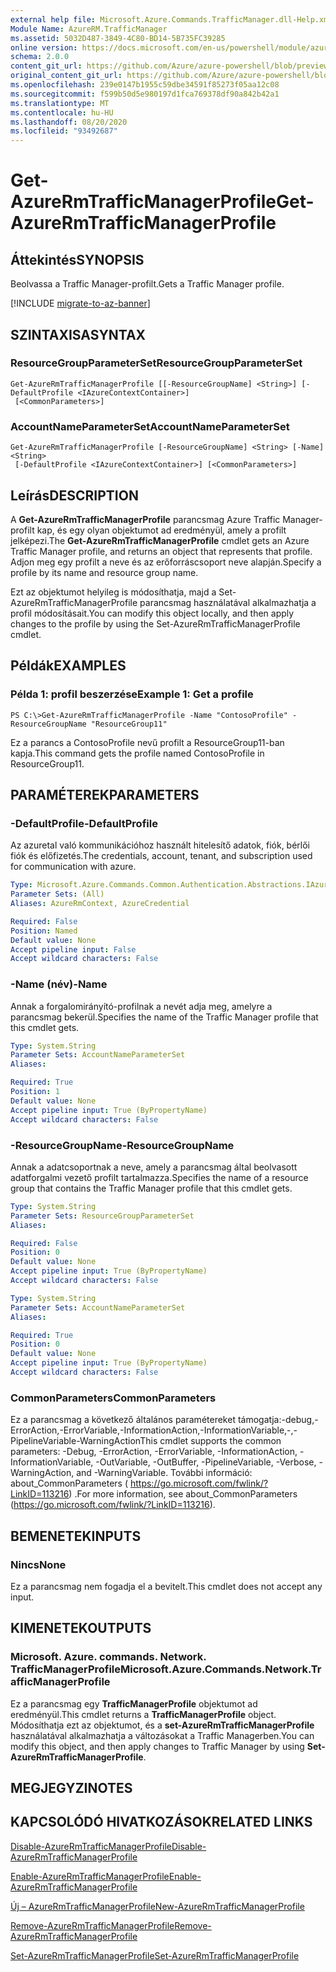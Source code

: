 ```yaml
---
external help file: Microsoft.Azure.Commands.TrafficManager.dll-Help.xml
Module Name: AzureRM.TrafficManager
ms.assetid: 5032D487-3849-4C80-BD14-5B735FC39285
online version: https://docs.microsoft.com/en-us/powershell/module/azurerm.trafficmanager/get-azurermtrafficmanagerprofile
schema: 2.0.0
content_git_url: https://github.com/Azure/azure-powershell/blob/preview/src/ResourceManager/TrafficManager/Commands.TrafficManager2/help/Get-AzureRmTrafficManagerProfile.md
original_content_git_url: https://github.com/Azure/azure-powershell/blob/preview/src/ResourceManager/TrafficManager/Commands.TrafficManager2/help/Get-AzureRmTrafficManagerProfile.md
ms.openlocfilehash: 239e0147b1955c59dbe34591f85273f05aa12c08
ms.sourcegitcommit: f599b50d5e980197d1fca769378df90a842b42a1
ms.translationtype: MT
ms.contentlocale: hu-HU
ms.lasthandoff: 08/20/2020
ms.locfileid: "93492687"
---
```

# <span data-ttu-id="37740-101">Get-AzureRmTrafficManagerProfile</span><span class="sxs-lookup"><span data-stu-id="37740-101">Get-AzureRmTrafficManagerProfile</span></span>

## <span data-ttu-id="37740-102">Áttekintés</span><span class="sxs-lookup"><span data-stu-id="37740-102">SYNOPSIS</span></span>
<span data-ttu-id="37740-103">Beolvassa a Traffic Manager-profilt.</span><span class="sxs-lookup"><span data-stu-id="37740-103">Gets a Traffic Manager profile.</span></span>

[!INCLUDE [migrate-to-az-banner](../../includes/migrate-to-az-banner.md)]

## <span data-ttu-id="37740-104">SZINTAXISA</span><span class="sxs-lookup"><span data-stu-id="37740-104">SYNTAX</span></span>

### <span data-ttu-id="37740-105">ResourceGroupParameterSet</span><span class="sxs-lookup"><span data-stu-id="37740-105">ResourceGroupParameterSet</span></span>
```
Get-AzureRmTrafficManagerProfile [[-ResourceGroupName] <String>] [-DefaultProfile <IAzureContextContainer>]
 [<CommonParameters>]
```

### <span data-ttu-id="37740-106">AccountNameParameterSet</span><span class="sxs-lookup"><span data-stu-id="37740-106">AccountNameParameterSet</span></span>
```
Get-AzureRmTrafficManagerProfile [-ResourceGroupName] <String> [-Name] <String>
 [-DefaultProfile <IAzureContextContainer>] [<CommonParameters>]
```

## <span data-ttu-id="37740-107">Leírás</span><span class="sxs-lookup"><span data-stu-id="37740-107">DESCRIPTION</span></span>
<span data-ttu-id="37740-108">A **Get-AzureRmTrafficManagerProfile** parancsmag Azure Traffic Manager-profilt kap, és egy olyan objektumot ad eredményül, amely a profilt jelképezi.</span><span class="sxs-lookup"><span data-stu-id="37740-108">The **Get-AzureRmTrafficManagerProfile** cmdlet gets an Azure Traffic Manager profile, and returns an object that represents that profile.</span></span>
<span data-ttu-id="37740-109">Adjon meg egy profilt a neve és az erőforráscsoport neve alapján.</span><span class="sxs-lookup"><span data-stu-id="37740-109">Specify a profile by its name and resource group name.</span></span>

<span data-ttu-id="37740-110">Ezt az objektumot helyileg is módosíthatja, majd a Set-AzureRmTrafficManagerProfile parancsmag használatával alkalmazhatja a profil módosításait.</span><span class="sxs-lookup"><span data-stu-id="37740-110">You can modify this object locally, and then apply changes to the profile by using the Set-AzureRmTrafficManagerProfile cmdlet.</span></span>

## <span data-ttu-id="37740-111">Példák</span><span class="sxs-lookup"><span data-stu-id="37740-111">EXAMPLES</span></span>

### <span data-ttu-id="37740-112">Példa 1: profil beszerzése</span><span class="sxs-lookup"><span data-stu-id="37740-112">Example 1: Get a profile</span></span>
```
PS C:\>Get-AzureRmTrafficManagerProfile -Name "ContosoProfile" -ResourceGroupName "ResourceGroup11"
```

<span data-ttu-id="37740-113">Ez a parancs a ContosoProfile nevű profilt a ResourceGroup11-ban kapja.</span><span class="sxs-lookup"><span data-stu-id="37740-113">This command gets the profile named ContosoProfile in ResourceGroup11.</span></span>

## <span data-ttu-id="37740-114">PARAMÉTEREK</span><span class="sxs-lookup"><span data-stu-id="37740-114">PARAMETERS</span></span>

### <span data-ttu-id="37740-115">-DefaultProfile</span><span class="sxs-lookup"><span data-stu-id="37740-115">-DefaultProfile</span></span>
<span data-ttu-id="37740-116">Az azuretal való kommunikációhoz használt hitelesítő adatok, fiók, bérlői fiók és előfizetés.</span><span class="sxs-lookup"><span data-stu-id="37740-116">The credentials, account, tenant, and subscription used for communication with azure.</span></span>

```yaml
Type: Microsoft.Azure.Commands.Common.Authentication.Abstractions.IAzureContextContainer
Parameter Sets: (All)
Aliases: AzureRmContext, AzureCredential

Required: False
Position: Named
Default value: None
Accept pipeline input: False
Accept wildcard characters: False
```

### <span data-ttu-id="37740-117">-Name (név)</span><span class="sxs-lookup"><span data-stu-id="37740-117">-Name</span></span>
<span data-ttu-id="37740-118">Annak a forgalomirányító-profilnak a nevét adja meg, amelyre a parancsmag bekerül.</span><span class="sxs-lookup"><span data-stu-id="37740-118">Specifies the name of the Traffic Manager profile that this cmdlet gets.</span></span>

```yaml
Type: System.String
Parameter Sets: AccountNameParameterSet
Aliases:

Required: True
Position: 1
Default value: None
Accept pipeline input: True (ByPropertyName)
Accept wildcard characters: False
```

### <span data-ttu-id="37740-119">-ResourceGroupName</span><span class="sxs-lookup"><span data-stu-id="37740-119">-ResourceGroupName</span></span>
<span data-ttu-id="37740-120">Annak a adatcsoportnak a neve, amely a parancsmag által beolvasott adatforgalmi vezető profilt tartalmazza.</span><span class="sxs-lookup"><span data-stu-id="37740-120">Specifies the name of a resource group that contains the Traffic Manager profile that this cmdlet gets.</span></span>

```yaml
Type: System.String
Parameter Sets: ResourceGroupParameterSet
Aliases:

Required: False
Position: 0
Default value: None
Accept pipeline input: True (ByPropertyName)
Accept wildcard characters: False
```

```yaml
Type: System.String
Parameter Sets: AccountNameParameterSet
Aliases:

Required: True
Position: 0
Default value: None
Accept pipeline input: True (ByPropertyName)
Accept wildcard characters: False
```

### <span data-ttu-id="37740-121">CommonParameters</span><span class="sxs-lookup"><span data-stu-id="37740-121">CommonParameters</span></span>
<span data-ttu-id="37740-122">Ez a parancsmag a következő általános paramétereket támogatja:-debug,-ErrorAction,-ErrorVariable,-InformationAction,-InformationVariable,-,-PipelineVariable-WarningAction</span><span class="sxs-lookup"><span data-stu-id="37740-122">This cmdlet supports the common parameters: -Debug, -ErrorAction, -ErrorVariable, -InformationAction, -InformationVariable, -OutVariable, -OutBuffer, -PipelineVariable, -Verbose, -WarningAction, and -WarningVariable.</span></span> <span data-ttu-id="37740-123">További információ: about_CommonParameters ( https://go.microsoft.com/fwlink/?LinkID=113216) .</span><span class="sxs-lookup"><span data-stu-id="37740-123">For more information, see about_CommonParameters (https://go.microsoft.com/fwlink/?LinkID=113216).</span></span>

## <span data-ttu-id="37740-124">BEMENETEK</span><span class="sxs-lookup"><span data-stu-id="37740-124">INPUTS</span></span>

### <span data-ttu-id="37740-125">Nincs</span><span class="sxs-lookup"><span data-stu-id="37740-125">None</span></span>
<span data-ttu-id="37740-126">Ez a parancsmag nem fogadja el a bevitelt.</span><span class="sxs-lookup"><span data-stu-id="37740-126">This cmdlet does not accept any input.</span></span>

## <span data-ttu-id="37740-127">KIMENETEK</span><span class="sxs-lookup"><span data-stu-id="37740-127">OUTPUTS</span></span>

### <span data-ttu-id="37740-128">Microsoft. Azure. commands. Network. TrafficManagerProfile</span><span class="sxs-lookup"><span data-stu-id="37740-128">Microsoft.Azure.Commands.Network.TrafficManagerProfile</span></span>
<span data-ttu-id="37740-129">Ez a parancsmag egy **TrafficManagerProfile** objektumot ad eredményül.</span><span class="sxs-lookup"><span data-stu-id="37740-129">This cmdlet returns a **TrafficManagerProfile** object.</span></span>
<span data-ttu-id="37740-130">Módosíthatja ezt az objektumot, és a **set-AzureRmTrafficManagerProfile** használatával alkalmazhatja a változásokat a Traffic Managerben.</span><span class="sxs-lookup"><span data-stu-id="37740-130">You can modify this object, and then apply changes to Traffic Manager by using **Set-AzureRmTrafficManagerProfile**.</span></span>

## <span data-ttu-id="37740-131">MEGJEGYZI</span><span class="sxs-lookup"><span data-stu-id="37740-131">NOTES</span></span>

## <span data-ttu-id="37740-132">KAPCSOLÓDÓ HIVATKOZÁSOK</span><span class="sxs-lookup"><span data-stu-id="37740-132">RELATED LINKS</span></span>

[<span data-ttu-id="37740-133">Disable-AzureRmTrafficManagerProfile</span><span class="sxs-lookup"><span data-stu-id="37740-133">Disable-AzureRmTrafficManagerProfile</span></span>](./Disable-AzureRmTrafficManagerProfile.md)

[<span data-ttu-id="37740-134">Enable-AzureRmTrafficManagerProfile</span><span class="sxs-lookup"><span data-stu-id="37740-134">Enable-AzureRmTrafficManagerProfile</span></span>](./Enable-AzureRmTrafficManagerProfile.md)

[<span data-ttu-id="37740-135">Új – AzureRmTrafficManagerProfile</span><span class="sxs-lookup"><span data-stu-id="37740-135">New-AzureRmTrafficManagerProfile</span></span>](./New-AzureRmTrafficManagerProfile.md)

[<span data-ttu-id="37740-136">Remove-AzureRmTrafficManagerProfile</span><span class="sxs-lookup"><span data-stu-id="37740-136">Remove-AzureRmTrafficManagerProfile</span></span>](./Remove-AzureRmTrafficManagerProfile.md)

[<span data-ttu-id="37740-137">Set-AzureRmTrafficManagerProfile</span><span class="sxs-lookup"><span data-stu-id="37740-137">Set-AzureRmTrafficManagerProfile</span></span>](./Set-AzureRmTrafficManagerProfile.md)


